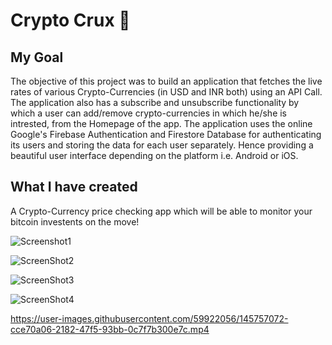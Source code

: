 # Crypto Crux 🤑

## My Goal

The objective of this project was to build an application that fetches the live rates of various Crypto-Currencies (in USD and INR both) using an API Call. The application also has a subscribe and unsubscribe functionality by which a user can add/remove crypto-currencies in which he/she is intrested, from the Homepage of the app. The application uses the online Google's Firebase Authentication and Firestore Database for authenticating its users and storing the data for each user separately. Hence providing a beautiful user interface depending on the platform i.e. Android or iOS.

## What I have created

A Crypto-Currency price checking app which will be able to monitor your bitcoin investents on the move!

![Screenshot1](https://user-images.githubusercontent.com/59922056/126044742-070db3f1-aafa-4538-8efe-a78b93db91b1.png)

![ScreenShot2](https://user-images.githubusercontent.com/59922056/126044793-52a52e5a-6651-4ded-8b3c-159797fd39f3.png)

![ScreenShot3](https://user-images.githubusercontent.com/59922056/126044888-5c21b220-fb9d-4be0-baf1-1048981f6f51.png)

![ScreenShot4](https://user-images.githubusercontent.com/59922056/126044890-a34db1a0-8c44-4f1b-a7c3-6174bcb26fa1.png)

https://user-images.githubusercontent.com/59922056/145757072-cce70a06-2182-47f5-93bb-0c7f7b300e7c.mp4







